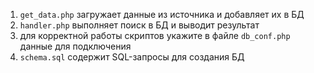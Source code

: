 
1. `get_data.php` загружает данные из источника и добавляет их в БД
3. `handler.php` выполняет поиск в БД и выводит результат
2.  для корректной работы скриптов укажите в файле `db_conf.php` данные для подключения
4. `schema.sql` содержит SQL-запросы для создания БД